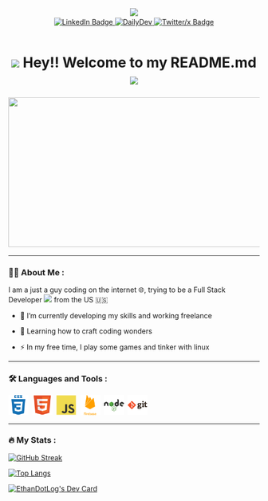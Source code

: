 <div id="header" align="center">
  <img src="https://media.giphy.com/media/v1.Y2lkPTc5MGI3NjExcGNiODB0bjVscHpjcGlwY2kzb2l2MTVjOHIzZnRpejFtY2lvNW1iMyZlcD12MV9pbnRlcm5hbF9naWZfYnlfaWQmY3Q9Zw/1GEATImIxEXVR79Dhk/giphy.gif">
</div>
<div id="badges" align="center">
  <a href="https://www.linkedin.com/in/ethandotlog/">
    <img src="https://img.shields.io/badge/LinkedIn-blue?style=for-the-badge&logo=linkedin&logoColor=white" alt="LinkedIn Badge"/>
  </a>
  <a href="https://dly.to/nxSZSjugdUl">
    <img src="https://img.shields.io/badge/dailydotdev-purple?style=for-the-badge&logo=dailydotdev&logoColor=white" alt="DailyDev"/>
  </a>
  <a href="https://www.twitter.com/ethandotlog">
    <img src="https://img.shields.io/badge/Twitter-black?style=for-the-badge&logo=x&logoColor=white" alt="Twitter/x Badge"/>
  </a>
</div>
<div align="center">
  <img src="https://komarev.com/ghpvc/?username=EthanDotLog&style=flat-square&color=blue" alt="" />
</div>
<h1 align="center">
  <img src="https://media.giphy.com/media/v1.Y2lkPTc5MGI3NjExY3RldmFobm1jYjh1N3I2NGdjNnA5NHc0ZHA1eHg5bWdxenRzZGVhcCZlcD12MV9pbnRlcm5hbF9naWZfYnlfaWQmY3Q9cw/cmITngO1LmRodwocz0/giphy.gif" width="35px"/>
  Hey!! Welcome to my README.md
  <img src="https://media.giphy.com/media/v1.Y2lkPTc5MGI3NjExaXNmcHpvODdoYnoyaWI5N2VyNXkzcG1zc203YjUzcWpmbG1zd2NybCZlcD12MV9pbnRlcm5hbF9naWZfYnlfaWQmY3Q9cw/YSlD6I04v4s9pgwPcT/giphy.gif" width="35px"/>
</h1>
<div align="center">
  <img src="https://media.giphy.com/media/v1.Y2lkPTc5MGI3NjExbzNxYzZ3ejZ3bG5wb2ozYmZtemN5cHE3eGZ6MjZka2Fycml4MGhpbiZlcD12MV9pbnRlcm5hbF9naWZfYnlfaWQmY3Q9Zw/Lny6Rw04nsOOc/giphy.gif" width="600" height="300"/>
</div>

---

### :man_technologist: About Me :
I am a just a guy coding on the internet :globe_with_meridians:, trying to be a Full Stack Developer <img src="https://media.giphy.com/media/v1.Y2lkPTc5MGI3NjExa3BpNjl1ZWE1cHpjeTRqdmF3OTljZDdodHZ4OWE5bzV4dnZ2ZDhvYSZlcD12MV9pbnRlcm5hbF9naWZfYnlfaWQmY3Q9cw/cLxGtujriMD1kPzwt1/giphy.gif" width="30"> from the US :us:

- :telescope: I’m currently developing my skills and working freelance

- :seedling: Learning how to craft coding wonders

- :zap: In my free time, I play some games and tinker with linux

---

### :hammer_and_wrench: Languages and Tools :
<div>
  <img src="https://github.com/devicons/devicon/blob/master/icons/css3/css3-plain-wordmark.svg"  title="CSS3" alt="CSS" width="40" height="40"/>&nbsp;
  <img src="https://github.com/devicons/devicon/blob/master/icons/html5/html5-original.svg" title="HTML5" alt="HTML" width="40" height="40"/>&nbsp;
  <img src="https://github.com/devicons/devicon/blob/master/icons/javascript/javascript-original.svg" title="JavaScript" alt="JavaScript" width="40" height="40"/>&nbsp;
  <img src="https://github.com/devicons/devicon/blob/master/icons/firebase/firebase-plain-wordmark.svg" title="Firebase" alt="Firebase" width="40" height="40"/>&nbsp;
  <img src="https://github.com/devicons/devicon/blob/master/icons/nodejs/nodejs-original-wordmark.svg" title="NodeJS" alt="NodeJS" width="40" height="40"/>&nbsp;
  <img src="https://github.com/devicons/devicon/blob/master/icons/git/git-original-wordmark.svg" title="Git" **alt="Git" width="40" height="40"/>
</div>

---

### :fire: My Stats :
[![GitHub Streak](http://github-readme-streak-stats.herokuapp.com?user=EthanDotLog&theme=dark&background=000000)](https://git.io/streak-stats)

[![Top Langs](https://github-readme-stats.vercel.app/api/top-langs/?username=EthanDotLog&layout=compact&theme=vision-friendly-dark)](https://github.com/anuraghazra/github-readme-stats)

<a href="https://app.daily.dev/ethandotlog"><img src="https://api.daily.dev/devcards/v2/lqkFGHBkJFiKB5jZGhi7d.png?type=default&r=lu1" width="356" alt="EthanDotLog's Dev Card"/></a>

<!---
EthanDotLog/EthanDotLog is a ✨ special ✨ repository because its `README.md` (this file) appears on your GitHub profile.
You can click the Preview link to take a look at your changes.
--->
